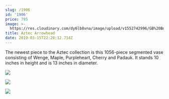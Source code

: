 ```yaml
---
slug: /1906
id: '1906'
price: 795
image: >-
  https://res.cloudinary.com/dy6lb8vna/image/upload/v1552742996/GB%20Bowlworks%20Gallery/1906a.jpg
title: Aztec Arrowhead
date: 2019-03-15T22:28:12.714Z
---
```

The newest piece to the Aztec collection is this 1056-piece segmented vase consisting of Wenge, Maple, Purpleheart, Cherry and Padauk.  It stands 10 inches in height and is 13 inches in diameter.

![](https://res.cloudinary.com/dy6lb8vna/image/upload/v1552688691/GB%20Bowlworks%20Gallery/1906c.jpg)

![](https://res.cloudinary.com/dy6lb8vna/image/upload/v1552689197/GB%20Bowlworks%20Gallery/IMG_3909.jpg)

![](https://res.cloudinary.com/dy6lb8vna/image/upload/v1552689238/GB%20Bowlworks%20Gallery/IMG_3890.jpg)
